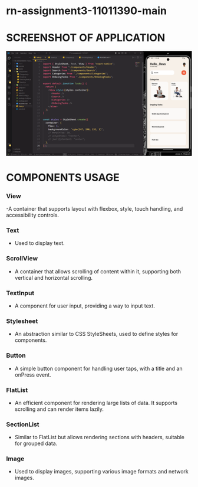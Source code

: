 # rn-assignment3-11011390-main
#

# SCREENSHOT OF APPLICATION

![](./assets/screenshot.png)


# COMPONENTS USAGE

<h3>View</h3>

-A container that supports layout with flexbox, style, touch handling, and accessibility controls.

<h3>Text</h3>

- Used to display text.

<h3>ScrollView</h3>

- A container that allows scrolling of content within it, supporting both vertical and horizontal scrolling.

<h3>TextInput</h3>

- A component for user input, providing a way to input text.

<h3>Stylesheet</h3>

- An abstraction similar to CSS StyleSheets, used to define styles for components.

<h3>Button</h3>

- A simple button component for handling user taps, with a title and an onPress event.

<h3>FlatList</h3>

- An efficient component for rendering large lists of data. It supports scrolling and can render items lazily.

<h3>SectionList</h3>

- Similar to FlatList but allows rendering sections with headers, suitable for grouped data.

<h3>Image</h3>

- Used to display images, supporting various image formats and network images.





